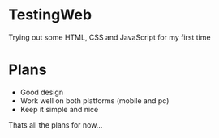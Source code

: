 # TestingWeb
Trying out some HTML, CSS and JavaScript for my first time

# Plans
- Good design
- Work well on both platforms (mobile and pc)
- Keep it simple and nice


 Thats all the plans for now...
